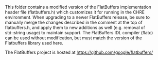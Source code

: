 This folder contains a modified version of the FlatBuffers implementation header
file (flatbuffers.h) which customizes it for running in the CHRE environment.
When upgrading to a newer FlatBuffers release, be sure to manually merge the
changes described in the comment at the top of flatbuffers.h, and apply them to
new additions as well (e.g. removal of std::string usage) to maintain support.
The FlatBuffers IDL compiler (flatc) can be used without modification, but must
match the version of the Flatbuffers library used here.

The FlatBuffers project is hosted at https://github.com/google/flatbuffers/

